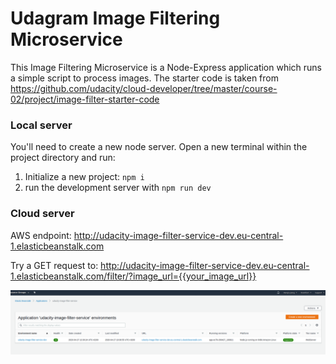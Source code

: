 # Udagram Image Filtering Microservice


This Image Filtering Microservice is a Node-Express application which runs a simple script to process images.
The starter code is taken from https://github.com/udacity/cloud-developer/tree/master/course-02/project/image-filter-starter-code

### Local server

You'll need to create a new node server. Open a new terminal within the project directory and run:

1. Initialize a new project: `npm i`
2. run the development server with `npm run dev`

### Cloud server
AWS endpoint: http://udacity-image-filter-service-dev.eu-central-1.elasticbeanstalk.com

Try a GET request to:
http://udacity-image-filter-service-dev.eu-central-1.elasticbeanstalk.com/filter/?image_url={{your_image_url}}

![alt text](./doc/ebs_console.png)
